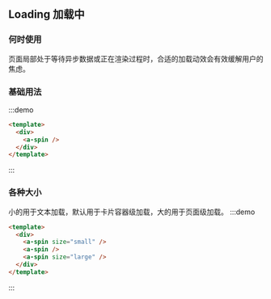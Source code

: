 ## Loading 加载中
  
<!-- 详细文档见[Ant-Design-Vue Spin](https://antdv.com/components/spin-cn/) -->
### 何时使用

页面局部处于等待异步数据或正在渲染过程时，合适的加载动效会有效缓解用户的焦虑。
### 基础用法
  
:::demo
```html
<template>
  <div>
    <a-spin />
  </div>
</template>
```
:::

### 各种大小
小的用于文本加载，默认用于卡片容器级加载，大的用于页面级加载。
:::demo
```html
<template>
  <div>
    <a-spin size="small" />
    <a-spin />
    <a-spin size="large" />
  </div>
</template>
```
:::
